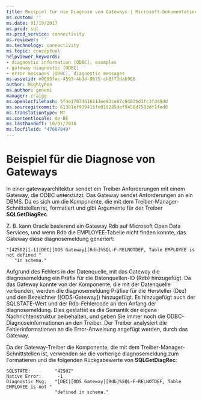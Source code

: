 ```yaml
---
title: Beispiel für die Diagnose von Gateways | Microsoft-Dokumentation
ms.custom: ''
ms.date: 01/19/2017
ms.prod: sql
ms.prod_service: connectivity
ms.reviewer: ''
ms.technology: connectivity
ms.topic: conceptual
helpviewer_keywords:
- diagnostic information [ODBC], examples
- gateway diagnostic [ODBC]
- error messages [ODBC], diagnostic messages
ms.assetid: e0695fac-4593-4b3d-8675-cb8f73dab966
author: MightyPen
ms.author: genemi
manager: craigg
ms.openlocfilehash: 5f4e17074616111ee93ce87c04036d1fc3fd48dd
ms.sourcegitcommit: 61381ef939415fe019285def9450d7583df1fed0
ms.translationtype: MT
ms.contentlocale: de-DE
ms.lasthandoff: 10/01/2018
ms.locfileid: "47607849"
---
```

# <a name="gateways-diagnostic-example"></a>Beispiel für die Diagnose von Gateways
In einer gatewayarchitektur sendet ein Treiber Anforderungen mit einem Gateway, die ODBC unterstützt. Das Gateway sendet Anforderungen an ein DBMS. Da es sich um die Komponente, die mit dem Treiber-Manager-Schnittstellen ist, formatiert und gibt Argumente für der Treiber **SQLGetDiagRec**.  
  
 Z. B. kann Oracle basierend ein Gateway Rdb auf Microsoft Open Data Services, und wenn Rdb die EMPLOYEE-Tabelle nicht finden konnte, das Gateway diese diagnosemeldung generiert:  
  
```  
"[42S02][-1][DEC][ODS Gateway][Rdb]%SQL-F-RELNOTDEF, Table EMPLOYEE is not defined "  
   "in schema."  
```  
  
 Aufgrund des Fehlers in der Datenquelle, mit das Gateway die diagnosemeldung ein Präfix für die Datenquellen-ID (Rdb) hinzugefügt. Da das Gateway konnte von der Komponente, die mit der Datenquelle verbunden, werden die diagnosemeldung Präfixe für die Hersteller (Dez) und den Bezeichner ([ODS-Gateway]) hinzugefügt. Es hinzugefügt auch der SQLSTATE-Wert und der Rdb-Fehlercode an den Anfang der diagnosemeldung. Dies gestattet es die Semantik der eigene Nachrichtenstruktur beibehalten, und geben Sie immer noch die ODBC-Diagnoseinformationen an den Treiber. Der Treiber analysiert die Fehlerinformationen an die Error-Anweisung angefügt werden, durch das Gateway.  
  
 Da der Gateway-Treiber die Komponente, die mit dem Treiber-Manager-Schnittstellen ist, verwenden sie die vorherige diagnosemeldung zum Formatieren und die folgenden Rückgabewerte von **SQLGetDiagRec**:  
  
```  
SQLSTATE:         "42S02"  
Native Error:      -1  
Diagnostic Msg:   "[DEC][ODS Gateway][Rdb]%SQL-F-RELNOTDEF, Table EMPLOYEE is not "  
                  "defined in schema."  
```
